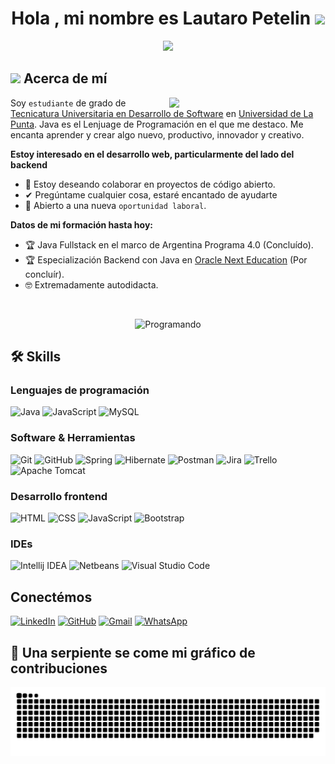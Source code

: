 <h1 align="center">Hola , mi nombre es Lautaro Petelin&nbsp;<img src="https://media.giphy.com/media/hvRJCLFzcasrR4ia7z/giphy.gif" width="35"></h1>
<p align="center">
  <img src="https://readme-typing-svg.herokuapp.com?font=Time+New+Roman&color=%23C8BE25&size=25&center=true&vCenter=true&width=600&height=100&lines=Programador+Backend;Competitivo+y+comprometido;Siempre+aprendiendo+algo+nuevo;Bienvenido">
</p>
	
## <picture><img src="https://github.com/7oSkaaa/7oSkaaa/blob/main/Images/about_me.gif?raw=true" width=50px></picture>&nbsp;Acerca de mí

<picture> <img align="right" src="https://github.com/7oSkaaa/7oSkaaa/blob/main/Images/Right_Side.gif?raw=true" width=250px></picture>

Soy `estudiante` de grado de [Tecnicatura Universitaria en Desarrollo de Software](https://www.ulp.edu.ar/paginas/oferta_educativa/tecnicaturas/ict_tuds.php) en [Universidad de La Punta](https://www.ulp.edu.ar/). Java es el Lenjuage de Programación en el que me destaco. Me encanta aprender y crear algo nuevo, productivo, innovador y creativo.

**Estoy interesado en el desarrollo web, particularmente del lado del backend**
- 👯 Estoy deseando colaborar en proyectos de código abierto.
- ✔ Pregúntame cualquier cosa, estaré encantado de ayudarte
- :thinking: Abierto a una nueva `oportunidad laboral`.

**Datos de mi formación hasta hoy:**
- :trophy: Java Fullstack en el marco de Argentina Programa 4.0 (Concluído).
- :trophy: Especialización Backend con Java en [Oracle Next Education](https://www.oracle.com/ar/education/oracle-next-education/) (Por concluír).
- :nerd_face: Extremadamente autodidacta.
<br/>

<p align="center">
   <img src="https://user-images.githubusercontent.com/74038190/225813708-98b745f2-7d22-48cf-9150-083f1b00d6c9.gif" alt="Programando"/>
</p>

## 🛠️ Skills

### Lenguajes de programación

<span>
  <img alt="Java" src="https://img.shields.io/badge/java-%23ED8B00.svg?style=for-the-badge&logo=openjdk&logoColor=white">
  <img alt="JavaScript" src="https://img.shields.io/badge/javascript-%23323330.svg?style=for-the-badge&logo=javascript&logoColor=%23F7DF1E">
  <img alt="MySQL" src="https://img.shields.io/badge/mysql-4479A1.svg?style=for-the-badge&logo=mysql&logoColor=white"/>
</span>

### Software & Herramientas
 
<span>
  <img alt="Git" src="https://img.shields.io/badge/git-%23F05033.svg?style=for-the-badge&logo=git&logoColor=white"/>
  <img alt="GitHub" src="https://img.shields.io/badge/github-%23121011.svg?style=for-the-badge&logo=github&logoColor=white"/>
  <img alt="Spring" src="https://img.shields.io/badge/spring-%236DB33F.svg?style=for-the-badge&logo=spring&logoColor=white"/>
  <img alt="Hibernate" src="https://img.shields.io/badge/Hibernate-59666C?style=for-the-badge&logo=Hibernate&logoColor=white"/>
  <img alt="Postman" src="https://img.shields.io/badge/Postman-FF6C37?style=for-the-badge&logo=postman&logoColor=white"/>
  <img alt="Jira" src="https://img.shields.io/badge/jira-%230A0FFF.svg?style=for-the-badge&logo=jira&logoColor=white"/>
  <img alt="Trello" src="https://img.shields.io/badge/Trello-%23026AA7.svg?style=for-the-badge&logo=Trello&logoColor=white"/>
  <img alt="Apache Tomcat" src="https://img.shields.io/badge/apache%20tomcat-%23F8DC75.svg?style=for-the-badge&logo=apache-tomcat&logoColor=black"/>
</span>

### Desarrollo frontend

<span>
  <img alt="HTML" src="https://img.shields.io/badge/html5-%23E34F26.svg?style=for-the-badge&logo=html5&logoColor=white">
  <img alt="CSS" src="https://img.shields.io/badge/css3-%231572B6.svg?style=for-the-badge&logo=css3&logoColor=white">
  <img alt="JavaScript" src="https://img.shields.io/badge/javascript-%23323330.svg?style=for-the-badge&logo=javascript&logoColor=%23F7DF1E">
  <img alt="Bootstrap" src="https://img.shields.io/badge/bootstrap-%238511FA.svg?style=for-the-badge&logo=bootstrap&logoColor=white">
</span>

### IDEs

<span>
  <img alt="Intellij IDEA" src="https://img.shields.io/badge/IntelliJIDEA-000000.svg?style=for-the-badge&logo=intellij-idea&logoColor=white"/>
  <img alt="Netbeans" src="https://img.shields.io/badge/NetBeansIDE-1B6AC6.svg?style=for-the-badge&logo=apache-netbeans-ide&logoColor=white"/>
  <img alt="Visual Studio Code" src="https://img.shields.io/badge/Visual%20Studio%20Code-0078d7.svg?style=for-the-badge&logo=visual-studio-code&logoColor=white"/>
</span>
<br/>

## Conectémos
<span>
  <a href="https://www.linkedin.com/in/lautaro-petelin/" target="_blank"><img src="https://img.shields.io/badge/linkedin-%230077B5.svg?style=for-the-badge&logo=linkedin&logoColor=white" alt="LinkedIn"/></a>
  <a href="https://github.com/lautypetelin" target="_blank"><img src="https://img.shields.io/badge/github-%23121011.svg?style=for-the-badge&logo=github&logoColor=white" alt="GitHub"/></a>
  <a href="mailto:lautisrra@gmail.com" target="_blank"><img img src="https://img.shields.io/badge/Gmail-D14836?style=for-the-badge&logo=gmail&logoColor=white" alt="Gmail"/></a>
  <a href="https://wa.me/2622562359" target="_blank"><img src="https://img.shields.io/badge/WhatsApp-25D366?style=for-the-badge&logo=whatsapp&logoColor=white" alt="WhatsApp"/></a>
</span>

## 🐍 Una serpiente se come mi gráfico de contribuciones
	
<p align = "center">
	<img src = "https://raw.githubusercontent.com/platane/snk/output/github-contribution-grid-snake-dark.svg" alt = "Snake Game"/>
</p>
